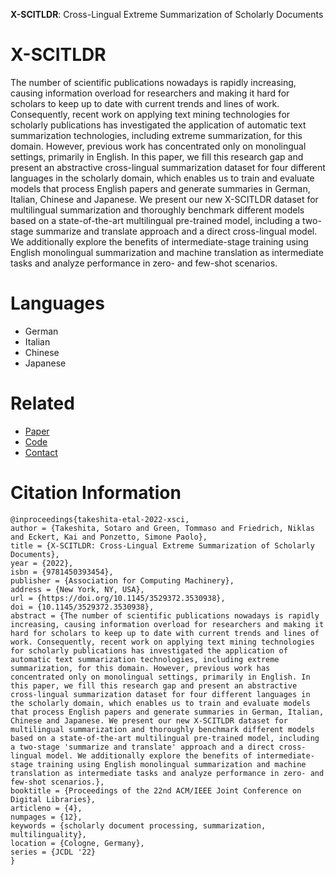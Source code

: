 **X-SCITLDR**: Cross-Lingual Extreme Summarization of Scholarly Documents

# X-SCITLDR

The number of scientific publications nowadays is rapidly increasing, causing information overload for researchers and making it hard for scholars to keep up to date with current trends and lines of work. Consequently, recent work on applying text mining technologies for scholarly publications has investigated the application of automatic text summarization technologies, including extreme summarization, for this domain. However, previous work has concentrated only on monolingual settings, primarily in English. In this paper, we fill this research gap and present an abstractive cross-lingual summarization dataset for four different languages in the scholarly domain, which enables us to train and evaluate models that process English papers and generate summaries in German, Italian, Chinese and Japanese. We present our new X-SCITLDR dataset for multilingual summarization and thoroughly benchmark different models based on a state-of-the-art multilingual pre-trained model, including a two-stage summarize and translate approach and a direct cross-lingual model. We additionally explore the benefits of intermediate-stage training using English monolingual summarization and machine translation as intermediate tasks and analyze performance in zero- and few-shot scenarios. 

# Languages

- German
- Italian
- Chinese
- Japanese

# Related

- [Paper](https://dl.acm.org/doi/abs/10.1145/3529372.3530938)
- [Code](https://github.com/sobamchan/xscitldr/)
- [Contact](mailto:sotaro.takeshita@uni-mannheim.de)

# Citation Information

``` 
@inproceedings{takeshita-etal-2022-xsci,
author = {Takeshita, Sotaro and Green, Tommaso and Friedrich, Niklas and Eckert, Kai and Ponzetto, Simone Paolo},
title = {X-SCITLDR: Cross-Lingual Extreme Summarization of Scholarly Documents},
year = {2022},
isbn = {9781450393454},
publisher = {Association for Computing Machinery},
address = {New York, NY, USA},
url = {https://doi.org/10.1145/3529372.3530938},
doi = {10.1145/3529372.3530938},
abstract = {The number of scientific publications nowadays is rapidly increasing, causing information overload for researchers and making it hard for scholars to keep up to date with current trends and lines of work. Consequently, recent work on applying text mining technologies for scholarly publications has investigated the application of automatic text summarization technologies, including extreme summarization, for this domain. However, previous work has concentrated only on monolingual settings, primarily in English. In this paper, we fill this research gap and present an abstractive cross-lingual summarization dataset for four different languages in the scholarly domain, which enables us to train and evaluate models that process English papers and generate summaries in German, Italian, Chinese and Japanese. We present our new X-SCITLDR dataset for multilingual summarization and thoroughly benchmark different models based on a state-of-the-art multilingual pre-trained model, including a two-stage 'summarize and translate' approach and a direct cross-lingual model. We additionally explore the benefits of intermediate-stage training using English monolingual summarization and machine translation as intermediate tasks and analyze performance in zero- and few-shot scenarios.},
booktitle = {Proceedings of the 22nd ACM/IEEE Joint Conference on Digital Libraries},
articleno = {4},
numpages = {12},
keywords = {scholarly document processing, summarization, multilinguality},
location = {Cologne, Germany},
series = {JCDL '22}
} 
```